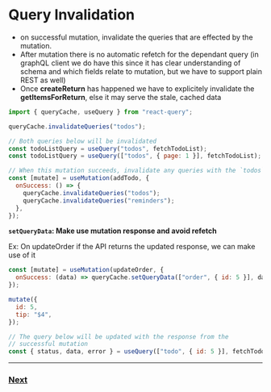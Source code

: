 # Query Invalidation

- on successful mutation, invalidate the queries that are effected by the mutation.
- After mutation there is no automatic refetch for the dependant query (in graphQL client we do have this since it has clear understanding of schema and which fields relate to mutation, but we have to support plain REST as well)
- Once **createReturn** has happened we have to explicitely invalidate the **getItemsForReturn**, else it may serve the stale, cached data

```jsx
import { queryCache, useQuery } from "react-query";

queryCache.invalidateQueries("todos");

// Both queries below will be invalidated
const todoListQuery = useQuery("todos", fetchTodoList);
const todoListQuery = useQuery(["todos", { page: 1 }], fetchTodoList);
```

```jsx
// When this mutation succeeds, invalidate any queries with the `todos` or `reminders` query key
const [mutate] = useMutation(addTodo, {
  onSuccess: () => {
    queryCache.invalidateQueries("todos");
    queryCache.invalidateQueries("reminders");
  },
});
```

**`setQueryData`: Make use mutation response and avoid refetch**

Ex: On updateOrder if the API returns the updated response, we can make use of it

```jsx
const [mutate] = useMutation(updateOrder, {
  onSuccess: (data) => queryCache.setQueryData(["order", { id: 5 }], data),
});

mutate({
  id: 5,
  tip: "$4",
});

// The query below will be updated with the response from the
// successful mutation
const { status, data, error } = useQuery(["todo", { id: 5 }], fetchTodoByID);
```

---

### [Next](./07.md)
